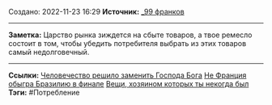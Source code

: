 Создано: 2022-11-23 16:29
**Источник:** [_99 франков](_99%20франков.md)
***
**Заметка:**  Царство рынка зиждется на сбыте товаров, а твое ремесло состоит в том, чтобы убедить потребителя выбрать из этих товаров самый недолговечный.
***
**Ссылки:** [Человечество решило заменить Господа Бога](Человечество%20решило%20заменить%20Господа%20Бога.md) [Не Франция обыгра Бразилию в финале](Не%20Франция%20обыгра%20Бразилию%20в%20финале.md) [Вещи, хозяином которых ты некогда был](../Чак%20Паланик%20-%20Бойцовский%20клуб/Вещи,%20хозяином%20которых%20ты%20некогда%20был.md)
**Тэги:** #Потребление 


